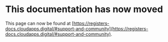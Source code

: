 # This documentation has now moved
This page can now be found at [https://registers-docs.cloudapps.digital/#support-and-community](https://registers-docs.cloudapps.digital/#support-and-community). 
